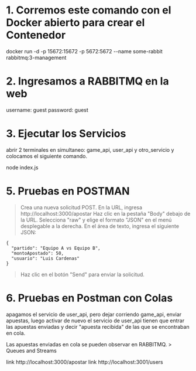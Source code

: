 # 1. Corremos este comando con el Docker abierto para crear el Contenedor

docker run -d -p 15672:15672 -p 5672:5672 --name some-rabbit rabbitmq:3-management

# 2. Ingresamos a RABBITMQ en la web

username: guest
password: guest


# 3. Ejecutar los Servicios

abrir 2 terminales en simultaneo: game_api, user_api y otro_servicio y colocamos el siguiente comando.

node index.js

# 5. Pruebas en POSTMAN

> Crea una nueva solicitud POST. 
> En la URL, ingresa http://localhost:3000/apostar 
> Haz clic en la pestaña "Body" debajo de la URL. 
> Selecciona "raw" y elige el formato "JSON" en el menú desplegable a la derecha. 
> En el área de texto, ingresa el siguiente JSON:

    {
      "partido": "Equipo A vs Equipo B",
      "montoApostado": 50,
      "usuario": "Luis Cardenas"
    }

> Haz clic en el botón "Send" para enviar la solicitud.

# 6. Pruebas en Postman con Colas

 apagamos el servicio de user_api, pero dejar corriendo  game_api, enviar apuestas, luego activar de nuevo el servicio de user_api
 tienen que entrar las apuestas enviadas y decir "apuesta recibida" de las que se encontraban en cola.

 Las apuestas enviadas en cola se pueden observar en RABBITMQ. > Queues and Streams

link http://localhost:3000/apostar 
link http://localhost:3001/users 

